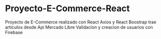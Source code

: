 # Proyecto-E-Commerce-React
Proyecto de E-Commerce realizado con React Axios y React Boostrap trae articulos desde Api Mercado Libre
Validacion y creacion de usuarios con Firebase

